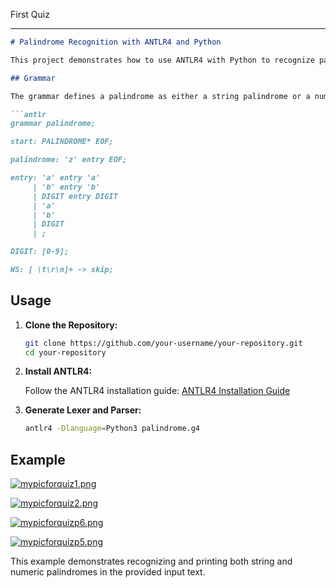 First Quiz
***************************
```markdown
# Palindrome Recognition with ANTLR4 and Python

This project demonstrates how to use ANTLR4 with Python to recognize palindromes in a given text. The grammar is designed to recognize both string and numeric palindromes.

## Grammar

The grammar defines a palindrome as either a string palindrome or a numeric palindrome. The `palindrome` rule expects the entire input to be a palindrome.

```antlr
grammar palindrome;

start: PALINDROME* EOF;

palindrome: 'z' entry EOF;

entry: 'a' entry 'a'
     | 'b' entry 'b'
     | DIGIT entry DIGIT
     | 'a'
     | 'b'
     | DIGIT
     | ;

DIGIT: [0-9];

WS: [ \t\r\n]+ -> skip;
```

## Usage

1. **Clone the Repository:**

    ```bash
    git clone https://github.com/your-username/your-repository.git
    cd your-repository
    ```

2. **Install ANTLR4:**

    Follow the ANTLR4 installation guide: [ANTLR4 Installation Guide](https://github.com/antlr/antlr4/blob/main/doc/getting-started.md)

3. **Generate Lexer and Parser:**

    ```bash
    antlr4 -Dlanguage=Python3 palindrome.g4
    ```



## Example

[![mypicforquiz1.png](https://i.postimg.cc/TYSshbpY/mypicforquiz1.png)](https://postimg.cc/ZC8HMC81)

[![mypicforquiz2.png](https://i.postimg.cc/VvhKrysH/mypicforquiz2.png)](https://postimg.cc/4Hz6qS9z)

[![mypicforquizp6.png](https://i.postimg.cc/448c0PVL/mypicforquizp6.png)](https://postimg.cc/PNwNpm6Y)

[![mypicforquizp5.png](https://i.postimg.cc/cHnzzC5T/mypicforquizp5.png)](https://postimg.cc/KkmQkGbg)

This example demonstrates recognizing and printing both string and numeric palindromes in the provided input text.
